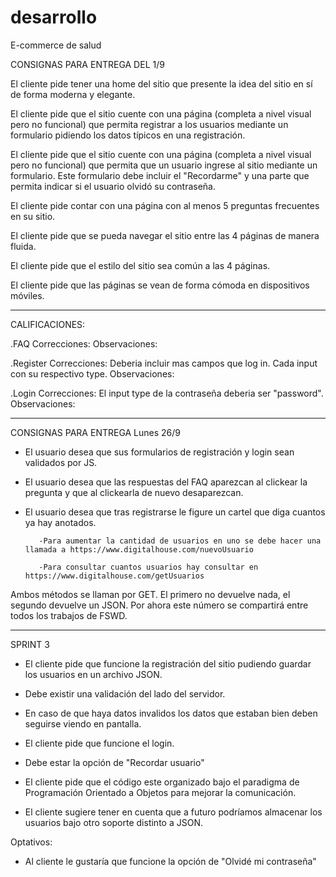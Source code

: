 # desarrollo
E-commerce de salud



CONSIGNAS PARA ENTREGA DEL 1/9

 El cliente pide tener una home del sitio que presente la idea del sitio en sí de forma moderna y elegante.

El cliente pide que el sitio cuente con una página (completa a nivel visual pero no funcional) que permita registrar a los usuarios mediante un formulario pidiendo los datos típicos en una registración.

El cliente pide que el sitio cuente con una página (completa a nivel visual pero no funcional) que permita que un usuario ingrese al sitio mediante un formulario. Este formulario debe incluir el "Recordarme" y una parte que permita indicar si el usuario olvidó su contraseña.

El cliente pide contar con una página con al menos 5 preguntas frecuentes en su sitio.

El cliente pide que se pueda navegar el sitio entre las 4 páginas de manera fluida.

El cliente pide que el estilo del sitio sea común a las 4 páginas.

El cliente pide que las páginas se vean de forma cómoda en dispositivos móviles.

---------------------------------------------------------------------------------------

CALIFICACIONES:


.FAQ
Correcciones:
Observaciones:

.Register
Correcciones: Deberia incluir mas campos que log in. Cada input con su respectivo type.
Observaciones:

.Login
Correcciones: El input type de la contraseña deberia ser "password".
Observaciones:

________________________________________________________________________________________

CONSIGNAS PARA ENTREGA Lunes 26/9

- El usuario desea que sus formularios de registración y login sean validados por JS.

- El usuario desea que las respuestas del FAQ aparezcan al clickear la pregunta y que al clickearla de nuevo desaparezcan.

- El usuario desea que tras registrarse le figure un cartel que diga cuantos ya hay anotados. 

         -Para aumentar la cantidad de usuarios en uno se debe hacer una llamada a https://www.digitalhouse.com/nuevoUsuario

         -Para consultar cuantos usuarios hay consultar en https://www.digitalhouse.com/getUsuarios



Ambos métodos se llaman por GET. El primero no devuelve nada, el segundo devuelve un JSON. Por ahora este número se compartirá entre todos los trabajos de FSWD.


----------------------------------------------------------------------------------------

SPRINT 3

- El cliente pide que funcione la registración del sitio pudiendo guardar los usuarios en un archivo JSON.

- Debe existir una validación del lado del servidor.

- En caso de que haya datos invalidos los datos que estaban bien deben seguirse viendo en pantalla.

- El cliente pide que funcione el login.

- Debe estar la opción de "Recordar usuario"

- El cliente pide que el código este organizado bajo el paradigma de Programación Orientado a Objetos para mejorar la comunicación.

- El cliente sugiere tener en cuenta que a futuro podríamos almacenar los usuarios bajo otro soporte distinto a JSON.



Optativos:



- Al cliente le gustaría que funcione la opción de "Olvidé mi contraseña"
